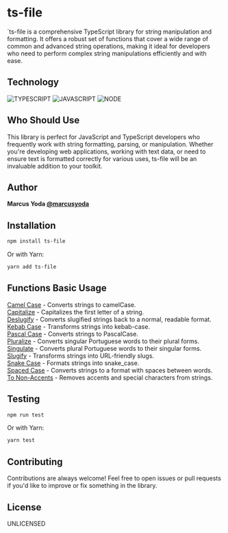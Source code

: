 # ts-file

`ts-file is a comprehensive TypeScript library for string manipulation and formatting. It offers a robust set of functions that cover a wide range of common and advanced string operations, making it ideal for developers who need to perform complex string manipulations efficiently and with ease.

## Technology

![TYPESCRIPT](https://img.shields.io/badge/TypeScript-2d79c7?style=flat-square&logo=typescript&logoColor=white)
![JAVASCRIPT](https://img.shields.io/badge/-JavaScript-black?style=flat-square&logo=javascript&logoColor=yellow)
![NODE](https://img.shields.io/badge/-Nodejs-339933?style=flat-square&logo=Node.js&logoColor=white)

## Who Should Use

This library is perfect for JavaScript and TypeScript developers who frequently work with string formatting, parsing, or manipulation. Whether you're developing web applications, working with text data, or need to ensure text is formatted correctly for various uses, ts-file will be an invaluable addition to your toolkit.

## Author

**Marcus Yoda
[@marcusyoda](https://github.com/marcusyoda)**

## Installation

```bash
npm install ts-file
```

Or with Yarn:

```bash
yarn add ts-file
```

## Functions Basic Usage

[Camel Case](./docs/CAMEL-CASE.md) - Converts strings to camelCase.  
[Capitalize](./docs/CAPITALIZE.md) - Capitalizes the first letter of a string.  
[Deslugify](./docs/DESLUGIFY.md) - Converts slugified strings back to a normal, readable format.  
[Kebab Case](./docs/KEBAB-CASE.md) - Transforms strings into kebab-case.  
[Pascal Case](./docs/PASCAL-CASE.md) - Converts strings to PascalCase.  
[Pluralize](./docs/PLURALIZE.md) - Converts singular Portuguese words to their plural forms.  
[Singulate](./docs/SINGULATE.md) - Converts plural Portuguese words to their singular forms.  
[Slugify](./docs/SLUGIFY.md) - Transforms strings into URL-friendly slugs.  
[Snake Case](./docs/SNAKE-CASE.md) - Formats strings into snake_case.  
[Spaced Case](./docs/SPACED-CASE.md) - Converts strings to a format with spaces between words.  
[To Non-Accents](./docs/TO-NON-ACENTS.md) - Removes accents and special characters from strings.

## Testing

```bash
npm run test
```

Or with Yarn:

```bash
yarn test
```

## Contributing

Contributions are always welcome! Feel free to open issues or pull requests if you'd like to improve or fix something in the library.

## License

UNLICENSED
